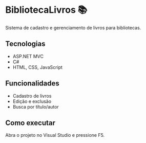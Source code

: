 # BibliotecaLivros 📚

Sistema de cadastro e gerenciamento de livros para bibliotecas.

## Tecnologias
- ASP.NET MVC
- C#
- HTML, CSS, JavaScript

## Funcionalidades
- Cadastro de livros
- Edição e exclusão
- Busca por título/autor

## Como executar
Abra o projeto no Visual Studio e pressione F5.
